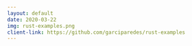 ```yaml
---
layout: default
date: 2020-03-22
img: rust-examples.png
client-link: https://github.com/garciparedes/rust-examples
---
```

